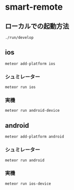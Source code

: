 # smart-remote
## ローカルでの起動方法
`./run/develop`

## ios
`meteor add-platform ios`
### シュミレーター
`meteor run ios`
### 実機
`meteor run android-device`

## android
`meteor add-platform android`
### シュミレーター
`meteor run android`
### 実機
`meteor run ios-device`
